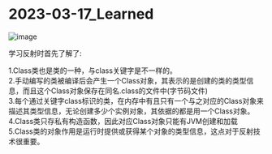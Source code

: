 # 2023-03-17_Learned
![image](https://user-images.githubusercontent.com/128034475/225852886-a0975a1b-17a3-4319-a1ae-2ed9861551df.png)

学习反射时首先了解了:

1.Class类也是类的一种，与class关键字是不一样的。  
2.手动编写的类被编译后会产生一个Class对象，其表示的是创建的类的类型信息，而且这个Class对象保存在同名.class的文件中(字节码文件)  
3.每个通过关键字class标识的类，在内存中有且只有一个与之对应的Class对象来描述其类型信息，无论创建多少个实例对象，其依据的都是用一个Class对象。  
4.Class类只存私有构造函数，因此对应Class对象只能有JVM创建和加载  
5.Class类的对象作用是运行时提供或获得某个对象的类型信息，这点对于反射技术很重要。  
